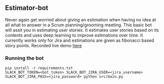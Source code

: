 ## Estimator-bot

Never again get worried about giving an estimation when having no idea at all what to answer in a Scrum planning/grooming meeting. This basic bot will assit you in estimating user stories. It estimates user stories based on its contents and uses deep learning to improve estimations over time. It currently works only for Jira and estimations are given as fibonacci based story points. Recorded live demo [here](http://recordit.co/5SVQ2KMX5J)

### Running the bot

```
pip install -r requirements.txt
SLACK_BOT_TOKEN=<bot_token> SLACK_BOT_JIRA_USER=<jira_username> SLACK_BOT_JIRA_PASS=<jira_password> python src/main.py
```
